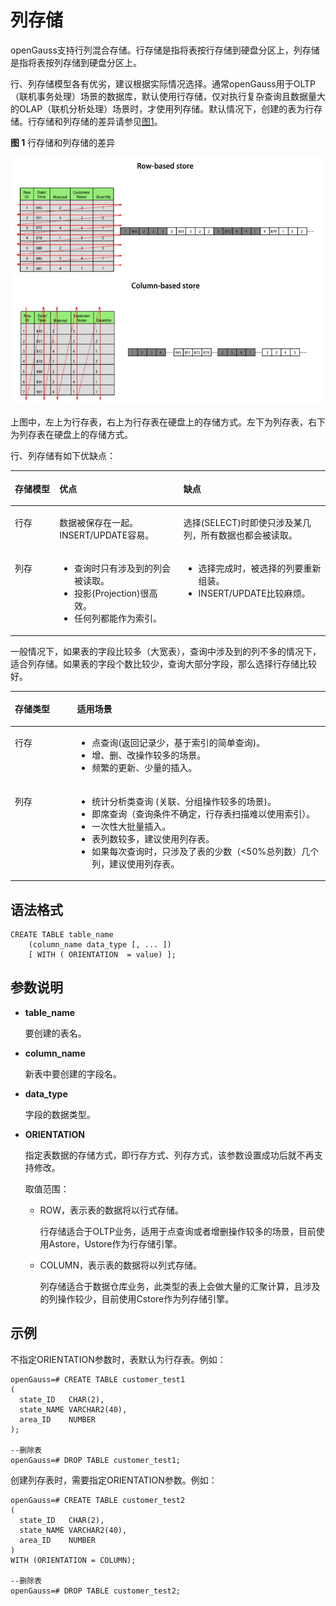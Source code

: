 # 列存储

openGauss支持行列混合存储。行存储是指将表按行存储到硬盘分区上，列存储是指将表按列存储到硬盘分区上。

行、列存储模型各有优劣，建议根据实际情况选择。通常openGauss用于OLTP（联机事务处理）场景的数据库，默认使用行存储，仅对执行复杂查询且数据量大的OLAP（联机分析处理）场景时，才使用列存储。默认情况下，创建的表为行存储。行存储和列存储的差异请参见[图1](#zh-cn_topic_0283136734_zh-cn_topic_0237120296_fig1417354233018)。

**图 1**  行存储和列存储的差异<a name="zh-cn_topic_0283136734_zh-cn_topic_0237120296_fig1417354233018"></a>  


![](figures/zh-cn_image_0000001189073180.png)

上图中，左上为行存表，右上为行存表在硬盘上的存储方式。左下为列存表，右下为列存表在硬盘上的存储方式。

行、列存储有如下优缺点：

<a name="zh-cn_topic_0283136734_zh-cn_topic_0237120296_table8447131119519"></a>
<table><thead align="left"><tr id="zh-cn_topic_0283136734_zh-cn_topic_0237120296_row16451411125113"><th class="cellrowborder" valign="top" width="14.14141414141414%" id="mcps1.1.4.1.1"><p id="zh-cn_topic_0283136734_zh-cn_topic_0237120296_p7453131117518"><a name="zh-cn_topic_0283136734_zh-cn_topic_0237120296_p7453131117518"></a><a name="zh-cn_topic_0283136734_zh-cn_topic_0237120296_p7453131117518"></a><strong id="zh-cn_topic_0283136734_zh-cn_topic_0237120296_b2453151113516"><a name="zh-cn_topic_0283136734_zh-cn_topic_0237120296_b2453151113516"></a><a name="zh-cn_topic_0283136734_zh-cn_topic_0237120296_b2453151113516"></a>存储模型</strong></p>
</th>
<th class="cellrowborder" valign="top" width="39.39393939393939%" id="mcps1.1.4.1.2"><p id="zh-cn_topic_0283136734_zh-cn_topic_0237120296_p199221916145119"><a name="zh-cn_topic_0283136734_zh-cn_topic_0237120296_p199221916145119"></a><a name="zh-cn_topic_0283136734_zh-cn_topic_0237120296_p199221916145119"></a><strong id="zh-cn_topic_0283136734_zh-cn_topic_0237120296_b183421054185116"><a name="zh-cn_topic_0283136734_zh-cn_topic_0237120296_b183421054185116"></a><a name="zh-cn_topic_0283136734_zh-cn_topic_0237120296_b183421054185116"></a>优点</strong></p>
</th>
<th class="cellrowborder" valign="top" width="46.464646464646464%" id="mcps1.1.4.1.3"><p id="zh-cn_topic_0283136734_zh-cn_topic_0237120296_p164535117512"><a name="zh-cn_topic_0283136734_zh-cn_topic_0237120296_p164535117512"></a><a name="zh-cn_topic_0283136734_zh-cn_topic_0237120296_p164535117512"></a><strong id="zh-cn_topic_0283136734_zh-cn_topic_0237120296_b1463713025117"><a name="zh-cn_topic_0283136734_zh-cn_topic_0237120296_b1463713025117"></a><a name="zh-cn_topic_0283136734_zh-cn_topic_0237120296_b1463713025117"></a>缺点</strong></p>
</th>
</tr>
</thead>
<tbody><tr id="zh-cn_topic_0283136734_zh-cn_topic_0237120296_row445671111516"><td class="cellrowborder" valign="top" width="14.14141414141414%" headers="mcps1.1.4.1.1 "><p id="zh-cn_topic_0283136734_zh-cn_topic_0237120296_p124571811115110"><a name="zh-cn_topic_0283136734_zh-cn_topic_0237120296_p124571811115110"></a><a name="zh-cn_topic_0283136734_zh-cn_topic_0237120296_p124571811115110"></a>行存</p>
</td>
<td class="cellrowborder" valign="top" width="39.39393939393939%" headers="mcps1.1.4.1.2 "><p id="zh-cn_topic_0283136734_zh-cn_topic_0237120296_p1654125142613"><a name="zh-cn_topic_0283136734_zh-cn_topic_0237120296_p1654125142613"></a><a name="zh-cn_topic_0283136734_zh-cn_topic_0237120296_p1654125142613"></a>数据被保存在一起。INSERT/UPDATE容易。</p>
</td>
<td class="cellrowborder" valign="top" width="46.464646464646464%" headers="mcps1.1.4.1.3 "><p id="zh-cn_topic_0283136734_zh-cn_topic_0237120296_p1727415115212"><a name="zh-cn_topic_0283136734_zh-cn_topic_0237120296_p1727415115212"></a><a name="zh-cn_topic_0283136734_zh-cn_topic_0237120296_p1727415115212"></a>选择(SELECT)时即使只涉及某几列，所有数据也都会被读取。</p>
</td>
</tr>
<tr id="zh-cn_topic_0283136734_zh-cn_topic_0237120296_row1546241120517"><td class="cellrowborder" valign="top" width="14.14141414141414%" headers="mcps1.1.4.1.1 "><p id="zh-cn_topic_0283136734_zh-cn_topic_0237120296_p6462111105112"><a name="zh-cn_topic_0283136734_zh-cn_topic_0237120296_p6462111105112"></a><a name="zh-cn_topic_0283136734_zh-cn_topic_0237120296_p6462111105112"></a>列存</p>
</td>
<td class="cellrowborder" valign="top" width="39.39393939393939%" headers="mcps1.1.4.1.2 "><a name="zh-cn_topic_0283136734_zh-cn_topic_0237120296_ul1556111817542"></a><a name="zh-cn_topic_0283136734_zh-cn_topic_0237120296_ul1556111817542"></a><ul id="zh-cn_topic_0283136734_zh-cn_topic_0237120296_ul1556111817542"><li>查询时只有涉及到的列会被读取。</li><li>投影(Projection)很高效。</li><li>任何列都能作为索引。</li></ul>
</td>
<td class="cellrowborder" valign="top" width="46.464646464646464%" headers="mcps1.1.4.1.3 "><a name="zh-cn_topic_0283136734_zh-cn_topic_0237120296_ul1796819916297"></a><a name="zh-cn_topic_0283136734_zh-cn_topic_0237120296_ul1796819916297"></a><ul id="zh-cn_topic_0283136734_zh-cn_topic_0237120296_ul1796819916297"><li>选择完成时，被选择的列要重新组装。</li><li>INSERT/UPDATE比较麻烦。</li></ul>
</td>
</tr>
</tbody>
</table>

一般情况下，如果表的字段比较多（大宽表），查询中涉及到的列不多的情况下，适合列存储。如果表的字段个数比较少，查询大部分字段，那么选择行存储比较好。

<a name="zh-cn_topic_0283136734_zh-cn_topic_0237120296_zh-cn_topic_0097078338_table3891877"></a>
<table><thead align="left"><tr id="zh-cn_topic_0283136734_zh-cn_topic_0237120296_zh-cn_topic_0097078338_row12104456"><th class="cellrowborder" valign="top" width="19.73%" id="mcps1.1.3.1.1"><p id="zh-cn_topic_0283136734_zh-cn_topic_0237120296_zh-cn_topic_0097078338_p40936856"><a name="zh-cn_topic_0283136734_zh-cn_topic_0237120296_zh-cn_topic_0097078338_p40936856"></a><a name="zh-cn_topic_0283136734_zh-cn_topic_0237120296_zh-cn_topic_0097078338_p40936856"></a>存储类型</p>
</th>
<th class="cellrowborder" valign="top" width="80.27%" id="mcps1.1.3.1.2"><p id="zh-cn_topic_0283136734_zh-cn_topic_0237120296_zh-cn_topic_0097078338_p46632853"><a name="zh-cn_topic_0283136734_zh-cn_topic_0237120296_zh-cn_topic_0097078338_p46632853"></a><a name="zh-cn_topic_0283136734_zh-cn_topic_0237120296_zh-cn_topic_0097078338_p46632853"></a>适用场景</p>
</th>
</tr>
</thead>
<tbody><tr id="zh-cn_topic_0283136734_zh-cn_topic_0237120296_zh-cn_topic_0097078338_row38265132"><td class="cellrowborder" valign="top" width="19.73%" headers="mcps1.1.3.1.1 "><p id="zh-cn_topic_0283136734_zh-cn_topic_0237120296_zh-cn_topic_0097078338_p12468015"><a name="zh-cn_topic_0283136734_zh-cn_topic_0237120296_zh-cn_topic_0097078338_p12468015"></a><a name="zh-cn_topic_0283136734_zh-cn_topic_0237120296_zh-cn_topic_0097078338_p12468015"></a>行存</p>
</td>
<td class="cellrowborder" valign="top" width="80.27%" headers="mcps1.1.3.1.2 "><a name="zh-cn_topic_0283136734_zh-cn_topic_0237120296_zh-cn_topic_0097078338_ul61112063105242"></a><a name="zh-cn_topic_0283136734_zh-cn_topic_0237120296_zh-cn_topic_0097078338_ul61112063105242"></a><ul id="zh-cn_topic_0283136734_zh-cn_topic_0237120296_zh-cn_topic_0097078338_ul61112063105242"><li>点查询(返回记录少，基于索引的简单查询)。</li><li>增、删、改操作较多的场景。</li><li>频繁的更新、少量的插入。</li></ul>
</td>
</tr>
<tr id="zh-cn_topic_0283136734_zh-cn_topic_0237120296_zh-cn_topic_0097078338_row64051613"><td class="cellrowborder" valign="top" width="19.73%" headers="mcps1.1.3.1.1 "><p id="zh-cn_topic_0283136734_zh-cn_topic_0237120296_zh-cn_topic_0097078338_p20798169"><a name="zh-cn_topic_0283136734_zh-cn_topic_0237120296_zh-cn_topic_0097078338_p20798169"></a><a name="zh-cn_topic_0283136734_zh-cn_topic_0237120296_zh-cn_topic_0097078338_p20798169"></a>列存</p>
</td>
<td class="cellrowborder" valign="top" width="80.27%" headers="mcps1.1.3.1.2 "><a name="zh-cn_topic_0283136734_zh-cn_topic_0237120296_zh-cn_topic_0097078338_ul38359637105253"></a><a name="zh-cn_topic_0283136734_zh-cn_topic_0237120296_zh-cn_topic_0097078338_ul38359637105253"></a><ul id="zh-cn_topic_0283136734_zh-cn_topic_0237120296_zh-cn_topic_0097078338_ul38359637105253"><li>统计分析类查询 (关联、分组操作较多的场景)。</li><li>即席查询（查询条件不确定，行存表扫描难以使用索引）。</li><li>一次性大批量插入。</li><li>表列数较多，建议使用列存表。</li><li>如果每次查询时，只涉及了表的少数（&lt;50%总列数）几个列，建议使用列存表。</li></ul>
</td>
</tr>
</tbody>
</table>

## 语法格式<a name="zh-cn_topic_0283136734_zh-cn_topic_0237120296_zh-cn_topic_0066331191_zh-cn_topic_0059778293_s0420ba4662e14672b8ec55415ddca941"></a>

```
CREATE TABLE table_name 
    (column_name data_type [, ... ])
    [ WITH ( ORIENTATION  = value) ];
```

## 参数说明<a name="section415419560710"></a>

-   **table\_name**

    要创建的表名。

-   **column\_name**

    新表中要创建的字段名。

-   **data\_type**

    字段的数据类型。

-   **ORIENTATION**

    指定表数据的存储方式，即行存方式、列存方式，该参数设置成功后就不再支持修改。

    取值范围：

    -   ROW，表示表的数据将以行式存储。

        行存储适合于OLTP业务，适用于点查询或者增删操作较多的场景，目前使用Astore，Ustore作为行存储引擎。

    -   COLUMN，表示表的数据将以列式存储。

        列存储适合于数据仓库业务，此类型的表上会做大量的汇聚计算，且涉及的列操作较少，目前使用Cstore作为列存储引擎。



## 示例<a name="zh-cn_topic_0283136734_zh-cn_topic_0237120296_zh-cn_topic_0066331191_zh-cn_topic_0059778293_s05b88010070445598ab2a86454e5d88b"></a>

不指定ORIENTATION参数时，表默认为行存表。例如：

```
openGauss=# CREATE TABLE customer_test1
(
  state_ID   CHAR(2),
  state_NAME VARCHAR2(40),
  area_ID    NUMBER
);

--删除表
openGauss=# DROP TABLE customer_test1;
```

创建列存表时，需要指定ORIENTATION参数。例如：

```
openGauss=# CREATE TABLE customer_test2
(
  state_ID   CHAR(2),
  state_NAME VARCHAR2(40),
  area_ID    NUMBER
)
WITH (ORIENTATION = COLUMN);

--删除表
openGauss=# DROP TABLE customer_test2;
```

